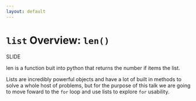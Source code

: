 ```yaml
---
layout: default
---
```

# `list` Overview: `len()`

SLIDE

len is a function buit into python that returns the number if items the list.

Lists are incredibly powerful objects and have a lot of built in methods to solve a whole host of problems, but for the purpose of this talk we are going to move foward to the `for` loop and use lists to explore `for` usability.
